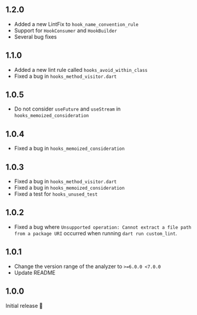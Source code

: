 ## 1.2.0

- Added a new LintFix to `hook_name_convention_rule`
- Support for `HookConsumer` and `HookBuilder`
- Several bug fixes

## 1.1.0

- Added a new lint rule called `hooks_avoid_within_class`
- Fixed a bug in `hooks_method_visitor.dart`

## 1.0.5

- Do not consider `useFuture` and `useStream` in `hooks_memoized_consideration`

## 1.0.4

- Fixed a bug in `hooks_memoized_consideration`

## 1.0.3

- Fixed a bug in `hooks_method_visitor.dart`
- Fixed a bug in `hooks_memoized_consideration`
- Fixed a test for `hooks_unused_test`

## 1.0.2

- Fixed a bug where `Unsupported operation: Cannot extract a file path from a package URI` occurred when running `dart run custom_lint`.

## 1.0.1

- Change the version range of the analyzer to `>=6.0.0 <7.0.0`
- Update README

## 1.0.0

Initial release 🎉
